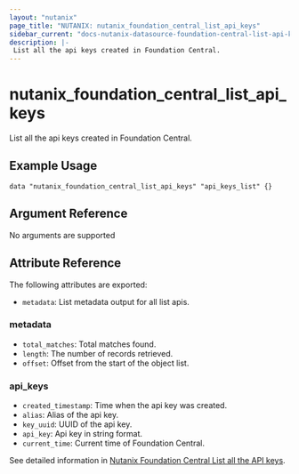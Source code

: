 ```yaml
---
layout: "nutanix"
page_title: "NUTANIX: nutanix_foundation_central_list_api_keys"
sidebar_current: "docs-nutanix-datasource-foundation-central-list-api-keys"
description: |-
 List all the api keys created in Foundation Central.
---
```


# nutanix_foundation_central_list_api_keys

List all the api keys created in Foundation Central.

## Example Usage

```hcl
data "nutanix_foundation_central_list_api_keys" "api_keys_list" {}
```

## Argument Reference

No arguments are supported

## Attribute Reference

The following attributes are exported:

* `metadata`: List metadata output for all list apis.

### metadata
* `total_matches`: Total matches found.
* `length`: The number of records retrieved.
* `offset`: Offset from the start of the object list.

### api_keys
* `created_timestamp`: Time when the api key was created.
* `alias`: Alias of the api key.
* `key_uuid`: UUID of the api key.
* `api_key`: Api key in string format.
* `current_time`: Current time of Foundation Central.


See detailed information in [Nutanix Foundation Central List all the API keys](https://www.nutanix.dev/api_references/foundation-central/#/b3A6MjIyMjI3Mzc-list-all-the-api-keys).
